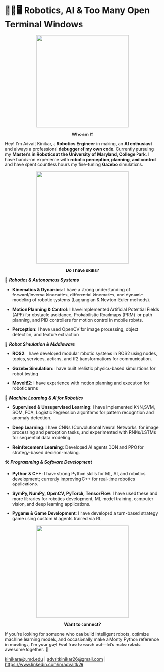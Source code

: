 # 🤖🤯🖥️ Robotics, AI & Too Many Open Terminal Windows

<p align="center">
  <img src="https://github.com/akin2662/meme/blob/main/ah%20hello.jpg" width="300">
</p>

<p align="center">
  <strong >Who am I?</strong>
</p>

Hey! I'm Advait Kinikar, a **Robotics Engineer** in making, an **AI enthusiast**  and  always a professional **debugger of my own code**. Currently pursuing my **Master’s in Robotics at the University of Maryland, College Park**. I have hands-on experience with **robotic perception, planning, and control** and have spent countless hours my fine-tuning **Gazebo** simulations. 

<p align="center">
  <img src="https://github.com/akin2662/meme/blob/main/skills.jpg" width="300">
</p>

<p align="center">
  <strong >Do I have skills?</strong>
</p>

🤖 ***Robotics & Autonomous Systems***

* **Kinematics & Dynamics**: I have a strong understanding of forward/inverse kinematics, differential kinematics, and dynamic modeling of robotic systems (Lagrangian & Newton-Euler methods).

* **Motion Planning & Control**: I have implemented Artificial Potential Fields (APF) for obstacle avoidance, Probabilistic Roadmaps (PRM) for path planning, and PID controllers for motion control in mobile robots.

* **Perception**: I have used OpenCV for image processing, object detection, and feature extraction

🔄 ***Robot Simulation & Middleware***

* **ROS2**: I have developed modular robotic systems in ROS2 using nodes, topics, services, actions, and tf2 transformations for communication.

* **Gazebo Simulation**: I have built realistic physics-based simulations for robot testing

* **MoveIt!2**: I have experience with motion planning and execution for robotic arms

🤖 ***Machine Learning & AI for Robotics***

* **Supervised & Unsupervised Learning**: I have implemented KNN,SVM, SOM, PCA, Logistic Regression algorithms for pattern recognition and anomaly detection.

* **Deep Learning**: I have CNNs (Convolutional Neural Networks) for image processing and perception tasks, and experimented with RNNs/LSTMs for sequential data modeling.

* **Reinforcement Learning**: Developed AI agents DQN and PPO for strategy-based decision-making.

🛠️ ***Programming & Software Development***

* **Python & C++**:  I have strong Python skills for ML, AI, and robotics development; currently improving C++ for real-time robotics applications.

* **SymPy, NumPy, OpenCV, PyTorch, TensorFlow**: I have used these and more libraries for robotics development, ML model training, computer vision, and deep learning applications.

* **Pygame & Game Development**: I have developed a turn-based strategy game using custom AI agents trained via RL.

<p align="center">
  <img src="https://github.com/akin2662/meme/blob/main/connect.jpg" width="300">
</p>

<p align="center">
  <strong >Want to connect?</strong>
</p>

If you're looking for someone who can build intelligent robots, optimize machine learning models, and occasionally make a Monty Python reference in meetings, I'm your guy! Feel free to reach out—let’s make robots awesome together. 🚀 

kinikara@umd.edu | advaitkinikar26@gmail.com | https://www.linkedin.com/in/advaitk26






